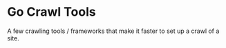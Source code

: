 # Go Crawl Tools

A few crawling tools / frameworks that make it faster to set up a crawl of a site.
